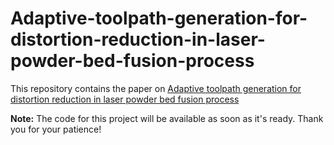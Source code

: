 # Adaptive-toolpath-generation-for-distortion-reduction-in-laser-powder-bed-fusion-process

This repository contains the paper on [Adaptive toolpath generation for distortion reduction in laser powder bed fusion process](https://doi.org/10.1016/j.addma.2023.103432)

**Note:** The code for this project will be available as soon as it's ready. Thank you for your patience!
